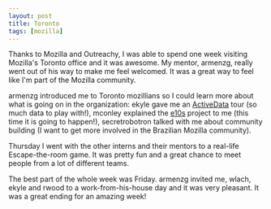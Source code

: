 ```yaml
---
layout: post
title: Toronto
tags: [mozilla]
---
```


Thanks to Mozilla and Outreachy, I was able to spend one week visiting
Mozilla's Toronto office and it was awesome. My mentor, armenzg,
really went out of his way to make me feel welcomed. It was a great
way to feel like I'm part of the Mozilla community.

armenzg introduced me to Toronto mozillians so I could learn more
about what is going on in the organization: ekyle gave me an 
[ActiveData](http://activedata.allizom.org/tools/query.html) tour (so much data to play with!), mconley explained the 
[e10s](https://wiki.mozilla.org/Electrolysis)
project to me (this time it is going to happen!), secretrobotron talked with
me about community building (I want to get more involved in the
Brazilian Mozilla community).

Thursday I went with the other interns and their mentors to a
real-life Escape-the-room game. It was pretty fun and a great chance
to meet people from a lot of different teams.

The best part of the whole week was Friday. armenzg invited
me, wlach, ekyle and rwood to a work-from-his-house day and it was
very pleasant. It was a great ending for an amazing week!
